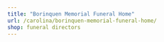 ```yaml
---
title: "Borinquen Memorial Funeral Home"
url: /carolina/borinquen-memorial-funeral-home/
shop: funeral directors
---
```

